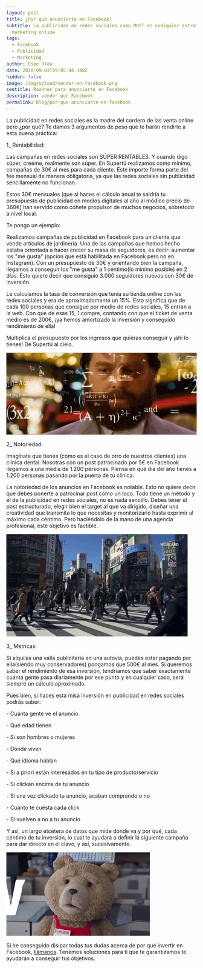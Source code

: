 ```yaml
---
layout: post
title: ¿Por qué anunciarte en Facebook?
subtitle: La publicidad en redes sociales como MUST en cualquier estrategia de
  marketing online
tags:
  - Facebook
  - Publicidad
  - Marketing
author: Espe Olea
date: 2020-09-03T09:05:44.148Z
hidden: false
image: /img/upload/vender-en-facebook.png
seotitle: Razones para anunciarte en Facebook
description: vender por Facebook
permalink: blog/por-que-anunciarte-en-facebook
---
```

La publicidad en redes sociales es la madre del cordero de las venta online pero ¿por qué? Te damos 3 argumentos de peso que te harán rendirte a esta buena práctica:

1_ Rentabilidad: 

Las campañas en redes sociales son SÚPER RENTABLES. Y cuando digo súper, creéme, realmente son súper. En Supertú realizamos como mínimo, campañas de 30€ al mes para cada cliente. Este importe forma parte del fee mensual de manera obligatoria, ya que las redes sociales sin publicidad sencillamente no funcionan.

Estos 30€ mensuales (que si haces el cálculo anual te saldría tu presupuesto de publicidad en medios digitales al año al módico precio de 360€) han servido como cohete propulsor de muchos negocios, sobretodo a nivel local.

Te pongo un ejemplo:

Realizamos campañas de publicidad en Facebook para un cliente que vende artículos de jardinería. Una de las campañas que hemos hecho estaba orientada a hacer crecer su masa de seguidores, es decir: aumentar los "me gusta" (opción que está habilitada en Facebook pero no en Instagram). Con un presupuesto de 30€ y orientando bien la campaña, llegamos a conseguir los "me gusta" a 1 céntimo(lo mínimo posible) en 2 días. Esto quiere decir que consiguió 3.000 seguidores nuevos con 30€ de inversión. 

Le calculamos la tasa de conversión que tenía su tienda online con las redes sociales y era de aproximadamente un 15%. Esto significa que de cada 100 personas que consigue por medio de redes sociales, 15 entran a la web. Con que de esas 15, 1 compre, contando con que el ticket de venta medio es de 200€, ¡ya hemos amortizado la inversión y conseguido rendimiento de ella!

Multiplica el presupuesto por los ingresos que quieras conseguir y ¡ahí lo tienes! De Supertú al cielo.

![Facebook publicidad marketing redes sociales anuncios](/img/upload/rentabilidadfacebook.gif "Campañas de publicidad en Facebook")

2_ Notoriedad:

Imagínate que tienes (como es el caso de otro de nuestros clientes) una clínica dental. Nosotras con un post patrocinado por 5€ en Facebook llegamos a una media de 1.200 personas. Piensa en qué día del año tienes a 1.200 personas pasando por la puerta de tu clínica.  

La notoriedad de los anuncios en Facebook es notable. Esto no quiere decir que debes ponerte a patrocinar post como un loco. Todo tiene un método y el de la publicidad en redes sociales, no es nada sencillo. Debes tener el post estructurado, elegir bien el target al que va dirigido, diseñar una creatividad que transmita lo que necesitas y monitorizarlo hasta exprimir al máximo cada céntimo. Pero haciéndolo de la mano de una agencia profesional, este objetivo es factible. 

![facebook publicidad anuncios](/img/upload/notoriedadenredessociales.gif "Vender con anuncios de Facebook")

3_ Métricas:

Si alquilas una valla publicitaria en una autovía, puedes estar pagando por ella(siendo muy conservadores) pongamos que 500€ al mes. Si queremos saber el rendimiento de esa inversión, tendríamos que saber exactamente cuánta gente pasa diariamente por ese punto y en cualquier caso, será siempre un cálculo aproximado. 

Pues bien, si haces esta misa inversión en publicidad en redes sociales podrás saber:

\- Cuánta gente ve el anuncio

\- Qué edad tienen

\- Si son hombres o mujeres

\- Dónde viven

\- Qué idioma hablan

\- Si a priori están interesados en tu tipo de producto/servicio

\- Si clickan encima de tu anuncio

\- Si una vez clickado tu anuncio, acaban comprando o no

\- Cuánto te cuesta cada click

\- Si vuelven a no a tu anuncio

Y así, un largo etcétera de datos que mide dónde va y por qué, cada céntimo de tu inversión, lo cual te ayudará a definir la siguiente campaña para dar directo en el clavo, y así, sucesivamente.

![facebook marketing anuncios publicidad](/img/upload/anuncioenfacebook.gif "Consigue notoriedad en Facebook ")

Si he conseguido disipar todas tus dudas acerca de por qué invertir en Facebook, [llámanos](https://supertu.es/contacto). Tenemos soluciones para ti que te garantizamos te ayudarán a conseguir tus objetivos.